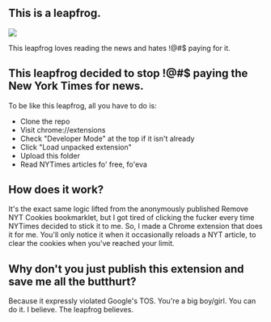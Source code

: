 ## This is a leapfrog.

![](https://raw.github.com/astanway/nytimes-leapfrog/master/icon128.png)

This leapfrog loves reading the news and hates !@#$ paying for it.

## This leapfrog decided to stop !@#$ paying the New York Times for news.

To be like this leapfrog, all you have to do is:
* Clone the repo 
* Visit chrome://extensions
* Check "Developer Mode" at the top if it isn't already
* Click "Load unpacked extension"
* Upload this folder
* Read NYTimes articles fo' free, fo'eva

## How does it work?

It's the exact same logic lifted from the anonymously published Remove NYT Cookies bookmarklet, but I got tired of clicking the fucker every time NYTimes decided to stick it to me. So, I made a Chrome extension that does it for me. You'll only notice it when it occasionally reloads a NYT article, to clear the cookies when you've reached your limit.

## Why don't you just publish this extension and save me all the butthurt?

Because it expressly violated Google's TOS. You're a big boy/girl. You can do it. I believe. The leapfrog believes.